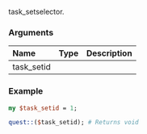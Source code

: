 task_setselector.
### Arguments
**Name**|**Type**|**Description**
:---|:---|:---
task_setid||

### Example

```perl
my $task_setid = 1;

quest::($task_setid); # Returns void
```